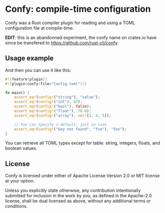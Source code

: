 # Confy: compile-time configuration

Confy was a Rust compiler plugin for reading and using a TOML configuration file
at compile-time.

**EDIT**: this is an abandonned experiment, the confy name on crates.io have since be transfered to https://github.com/rust-cli/confy.

## Usage example

And then you can use it like this:
```rust
#![feature(plugin)]
#![plugin(confy(file="Config.toml"))]

fn main() {
    assert_eq!(config!("string"), "value");
    assert_eq!(config!("int"), 42);
    assert_eq!(config!("bool"), false);
    assert_eq!(config!("float"), 78.8);
    assert_eq!(config!("array"), vec![3, 4, 5]);

    // You can specify a default, just in case
    assert_eq!(config!("key not found", "foo"), "foo");
}
```

You can retrieve all TOML types except for table: string, integers, floats, and
boolean values.

## License

Confy is licensed under either of Apache License Version 2.0 or MIT license at
your option.

Unless you explicitly state otherwise, any contribution intentionally submitted
for inclusion in the work by you, as defined in the Apache-2.0 license, shall be
dual licensed as above, without any additional terms or conditions.
